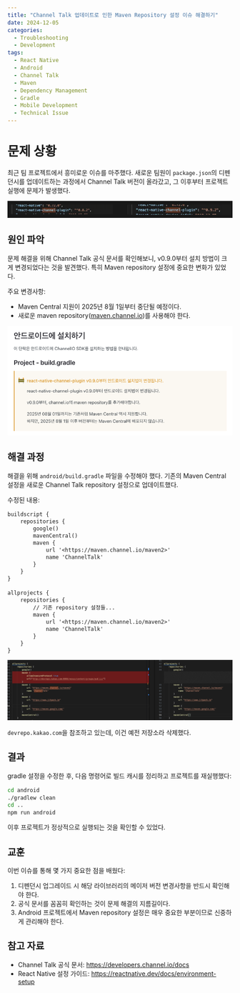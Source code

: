 ```yaml
---
title: "Channel Talk 업데이트로 인한 Maven Repository 설정 이슈 해결하기"
date: 2024-12-05
categories: 
  - Troubleshooting
  - Development
tags:
  - React Native
  - Android
  - Channel Talk
  - Maven
  - Dependency Management
  - Gradle
  - Mobile Development
  - Technical Issue
---
```


# 문제 상황

최근 팀 프로젝트에서 흥미로운 이슈를 마주했다. 새로운 팀원이 `package.json`의 디펜던시를 업데이트하는 과정에서 Channel Talk 버전이 올라갔고, 그 이후부터 프로젝트 실행에 문제가 발생했다.

![image.png](/assets/img/posts/2024-12-05/2024-12-05-channel-talk-maven-repository-issue_2.png)


## 원인 파악

문제 해결을 위해 Channel Talk 공식 문서를 확인해보니, v0.9.0부터 설치 방법이 크게 변경되었다는 것을 발견했다. 특히 Maven repository 설정에 중요한 변화가 있었다.

주요 변경사항:

- Maven Central 지원이 2025년 8월 1일부터 중단될 예정이다.
- 새로운 maven repository([maven.channel.io](http://maven.channel.io/))를 사용해야 한다.

![image.png](/assets/img/posts/2024-12-05/2024-12-05-channel-talk-maven-repository-issue_3.png)

## 해결 과정

해결을 위해 `android/build.gradle` 파일을 수정해야 했다. 기존의 Maven Central 설정을 새로운 Channel Talk repository 설정으로 업데이트했다.

수정된 내용:

```
buildscript {
    repositories {
        google()
        mavenCentral()
        maven {
            url '<https://maven.channel.io/maven2>'
            name 'ChannelTalk'
        }
    }
}

allprojects {
    repositories {
        // 기존 repository 설정들...
        maven {
            url '<https://maven.channel.io/maven2>'
            name 'ChannelTalk'
        }
    }
}

```

![image.png](/assets/img/posts/2024-12-05/2024-12-05-channel-talk-maven-repository-issue_4.png)

`devrepo.kakao.com`을 참조하고 있는데, 이건 예전 저장소라 삭제했다.

## 결과

gradle 설정을 수정한 후, 다음 명령어로 빌드 캐시를 정리하고 프로젝트를 재실행했다:

```bash
cd android
./gradlew clean
cd ..
npm run android
```

이후 프로젝트가 정상적으로 실행되는 것을 확인할 수 있었다.

## 교훈

이번 이슈를 통해 몇 가지 중요한 점을 배웠다:

1. 디펜던시 업그레이드 시 해당 라이브러리의 메이저 버전 변경사항을 반드시 확인해야 한다.
2. 공식 문서를 꼼꼼히 확인하는 것이 문제 해결의 지름길이다.
3. Android 프로젝트에서 Maven repository 설정은 매우 중요한 부분이므로 신중하게 관리해야 한다.

## 참고 자료

- Channel Talk 공식 문서: https://developers.channel.io/docs
- React Native 설정 가이드: https://reactnative.dev/docs/environment-setup